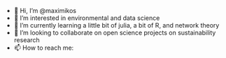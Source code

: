 - 👋 Hi, I’m @maximikos
- 👀 I’m interested in environmental and data science
- 🌱 I’m currently learning a little bit of julia, a bit of R, and network theory
- 💞️ I’m looking to collaborate on open science projects on sustainability research
- 📫 How to reach me: 

<!---
maximikos/maximikos is a ✨ special ✨ repository because its `README.md` (this file) appears on your GitHub profile.
You can click the Preview link to take a look at your changes.
--->
